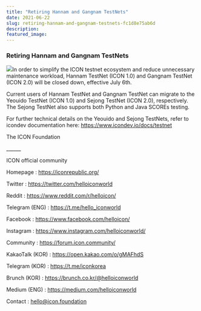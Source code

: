 ```yaml
---
title: "Retiring Hannam and Gangnam TestNets"
date: 2021-06-22
slug: retiring-hannam-and-gangnam-testnets-fc1d8e75ab6d
description:
featured_image:
---
```


### Retiring Hannam and Gangnam TestNets

![](https://cdn-images-1.medium.com/max/800/1*TSJlVu4AKnHAnaA3fSQGXg.jpeg)In order to simplify the ICON testnet ecosystem and reduce unnecessary maintenance workload, Hannam TestNet (ICON 1.0) and Gangnam TestNet (ICON 2.0) will be closed down, effective July 6th.

Current users of Hannam TestNet and Gangnam TestNet can migrate to the Yeouido TestNet (ICON 1.0) and Sejong TestNet (ICON 2.0), respectively. The Sejong TestNet also supports both Python and Java SCOREs testing.

For further technical details on the Yeouido and Sejong TestNets, refer to icondev documentation here: <https://www.icondev.io/docs/testnet>

The ICON Foundation

\_\_\_\_\_\_

ICON official community

Homepage : <https://iconrepublic.org/>

Twitter : <https://twitter.com/helloiconworld>

Reddit : <https://www.reddit.com/r/helloicon/>

Telegram (ENG) : <https://t.me/hello_iconworld>

Facebook : <https://www.facebook.com/helloicon/>

Instagram : <https://www.instagram.com/helloiconworld/>

Community : <https://forum.icon.community/>

KakaoTalk (KOR) : <https://open.kakao.com/o/gMAFhdS>

Telegram (KOR) : <https://t.me/iconkorea>

Brunch (KOR) : <https://brunch.co.kr/@helloiconworld>

Medium (ENG) : <https://medium.com/helloiconworld>

Contact : hello@icon.foundation

